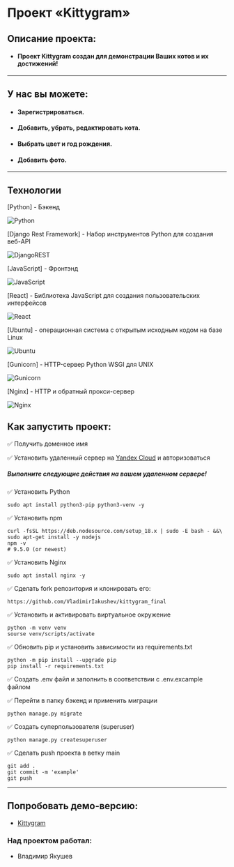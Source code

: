 #  Проект «Kittygram»

## Описание проекта:

- #### Проект Kittygram создан для демонстрации Ваших котов и их достижений!

---

## У нас вы можете:

- #### Зарегистрироваться.
- #### Добавить, убрать, редактировать кота.
- #### Выбрать цвет и год рождения.
- #### Добавить фото.

---

## Технологии

[Python] - Бэкенд

![Python](https://img.shields.io/badge/python-3670A0?style=for-the-badge&logo=python&logoColor=ffdd54)

[Django Rest Framework] - Набор инструментов Python для создания веб-API

![DjangoREST](https://img.shields.io/badge/DJANGO-REST-ff1709?style=for-the-badge&logo=django&logoColor=white&color=ff1709&labelColor=blue)

[JavaScript] - Фронтэнд

![JavaScript](https://img.shields.io/badge/javascript-%23323330.svg?style=for-the-badge&logo=javascript&logoColor=%23F7DF1E)

[React] - Библиотека JavaScript для создания пользовательских интерфейсов

![React](https://img.shields.io/badge/react-%2320232a.svg?style=for-the-badge&logo=react&logoColor=%2361DAFB)

[Ubuntu] - операционная система с открытым исходным кодом на базе Linux

![Ubuntu](https://img.shields.io/badge/Ubuntu-E95420?style=for-the-badge&logo=ubuntu&logoColor=white)
 
[Gunicorn] - HTTP-сервер Python WSGI для UNIX

![Gunicorn](https://img.shields.io/badge/gunicorn-%298729.svg?style=for-the-badge&logo=gunicorn&logoColor=white)

[Nginx] - HTTP и обратный прокси-сервер

![Nginx](https://img.shields.io/badge/nginx-%23009639.svg?style=for-the-badge&logo=nginx&logoColor=white)

## Как запустить проект:

✅ Получить доменное имя

✅ Установить удаленный сервер на [Yandex Cloud](https://cloud.yandex.ru/) и авторизоваться

##### **Выполните следующие действия на вашем удаленном сервере!**

✅ Установить Python

```
sudo apt install python3-pip python3-venv -y
```

✅ Установить npm

```
curl -fsSL https://deb.nodesource.com/setup_18.x | sudo -E bash - &&\
sudo apt-get install -y nodejs
npm -v
# 9.5.0 (or newest)
```

✅ Установить Nginx

```
sudo apt install nginx -y
```

✅ Сделать fork репозитория и клонировать его:

```
https://github.com/VladimirIakushev/kittygram_final
```

✅ Установить и активировать виртуальное окружение

```
python -m venv venv
sourse venv/scripts/activate
```

✅ Обновить pip и установить зависимости из requirements.txt

```
python -m pip install --upgrade pip
pip install -r requirements.txt
```

✅ Создать .env файл и заполнить в соответствии с  .env.excample файлом



✅ Перейти в папку бэкенд и применить миграции

```
python manage.py migrate
```

✅ Создать суперпользователя (superuser)

```
python manage.py createsuperuser
```

✅ Сделать push проекта в ветку main

```
git add .
git commit -m 'example'
git push
```


---
## Попробовать демо-версию:
* [Kittygram](https://kittygreat.ddns.net)

### Над проектом работал:
* Владимир Якушев
